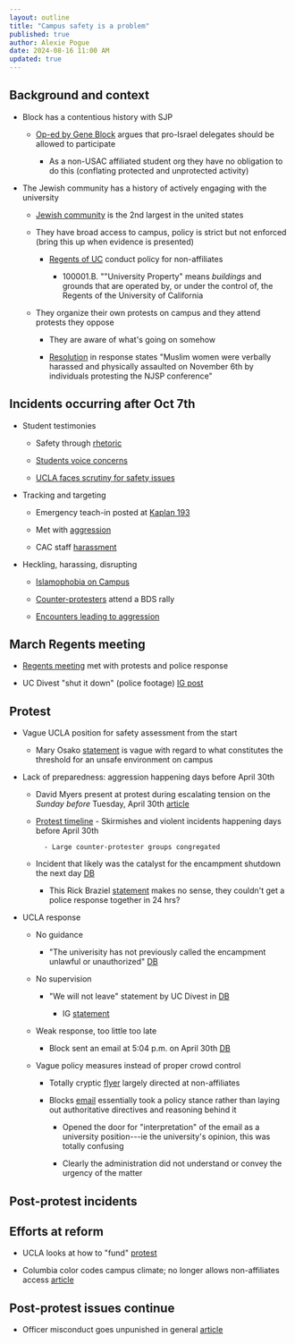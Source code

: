 ```yaml
---
layout: outline
title: "Campus safety is a problem"
published: true
author: Alexie Pogue
date: 2024-08-16 11:00 AM
updated: true
---
```




## Background and context

- Block has a contentious history with SJP

	- [Op-ed by Gene Block](https://dailybruin.com/2018/11/18/national-students-for-justice-in-palestine-conference-goes-on-despite-on-campus-protest) argues that pro-Israel delegates should be allowed to participate 

		- As a non-USAC affiliated student org they have no obligation to do this (conflating protected and unprotected activity)

- The Jewish community has a history of actively engaging with the university 

	- [Jewish community](https://scholarworks.brandeis.edu/esploro/outputs/report/9924131723201921#file-2) is the 2nd largest in the united states 

	- They have broad access to campus, policy is strict but not enforced (bring this up when evidence is presented)

		- [Regents of UC](https://policy.ucop.edu/doc/3000127/NonAffiliateRegs#:~:text=CURFEW.,the%20campus%20or%20University%20location.) conduct policy for non-affiliates 

			- 100001.B. ""University Property" means *buildings* and grounds that are operated by, or under the control of, the Regents of the University of California

	- They organize their own protests on campus and they attend protests they oppose

		- They are aware of what's going on somehow

		- [Resolution](https://static1.squarespace.com/static/6508fc8793db9d26ceab8952/t/65093f0232032a4edc39b4f9/1695104770978/A+Resolution+In+Favor+of+Equalized+Access+to+UCLA+for+Non-Commerical+Speech+Events%3B+Specifically+in+Regards+to+SJP.pdf) in response states "Muslim women were verbally harassed and physically assaulted on November 6th by individuals protesting the NJSP conference"

## Incidents occurring after Oct 7th 

- Student testimonies

	- Safety through [rhetoric](https://www.instagram.com/p/CygsqBTPKsQ/?hl=en&img_index=3) 

	- [Students voice concerns](https://dailybruin.com/2023/11/19/students-voice-worries-over-islamophobia-on-ucla-campus)

	- [UCLA faces scrutiny for safety issues](https://dailybruin.com/2023/12/05/ucla-faces-scrutiny-for-safety-issues-at-protests-for-israel-palestine)

- Tracking and targeting 

	- Emergency teach-in posted at [Kaplan 193](https://www.instagram.com/p/CyMXtjEy11s/?hl=en) 

	- Met with [aggression](https://www.instagram.com/p/CyTYyrwrue7/?hl=en&img_index=1) 

	- CAC staff [harassment](https://www.instagram.com/p/CzXnL2ELkpd/?img_index=1)

- Heckling, harassing, disrupting 

	- [Islamophobia on Campus](https://www.reddit.com/r/ucla/comments/17k6sx8/islamophobes_on_campus/)

	- [Counter-protesters](https://dailybruin.com/2024/02/08/student-organizations-host-rally-demanding-uclas-divestment-from-israel) attend a BDS rally

	- [Encounters leading to aggression](https://www.instagram.com/p/CzXnL2ELkpd/?img_index=1)



## March Regents meeting 

- [Regents meeting](https://dailybruin.com/2024/03/20/protesters-sit-in-at-luskin-conference-center-ahead-of-uc-regents-vote-on-item-j1) met with protests and police response 

- UC Divest "shut it down" (police footage) [IG post](https://www.instagram.com/p/C51p_t2SMCH/?hl=en)






## Protest

- Vague UCLA position for safety assessment from the start

	- Mary Osako [statement](https://newsroom.ucla.edu/ucla-statement-about-encampment-on-campus-april-26) is vague with regard to what constitutes the threshold for an unsafe environment on campus

- Lack of preparedness: aggression happening days before April 30th

	- David Myers present at protest during escalating tension on the *Sunday before* Tuesday, April 30th [article](https://forward.com/opinion/608479/ucla-violence-campus-protests/)

	- [Protest timeline](https://alexiepogue.com/2024/06/20/Why-do-major-protest-related-incidents-keep-happening-at-UCLA/) 
			- Skirmishes and violent incidents happening days before April 30th

			- Large counter-protester groups congregated 

	- Incident that likely was the catalyst for the encampment shutdown the next day [DB](https://dailybruin.com/2024/04/30/ucpd-responds-to-counter-protesters-midnight-attempt-to-breach-encampment)

		- This Rick Braziel [statement](https://dailybruin.com/2024/07/24/ucla-spends-millions-on-pro-palestine-protests-considers-attendants-to-fund-costs) makes no sense, they couldn't get a police response together in 24 hrs?

- UCLA response 

	- No guidance

		- "The univerisity has not previously called the encampment unlawful or unauthorized" [DB](https://dailybruin.com/2024/04/30/block-indicates-potential-consequences-for-protesters-condemns-campus-aggression)

	- No supervision 

		- "We will not leave" statement by UC Divest in [DB](https://dailybruin.com/2024/04/30/block-indicates-potential-consequences-for-protesters-condemns-campus-aggression)

			- IG [statement](https://www.instagram.com/p/C6aTBAhLoOl/?hl=en&img_index=1)

	- Weak response, too little too late

		- Block sent an email at 5:04 p.m. on April 30th [DB](https://dailybruin.com/2024/04/30/block-indicates-potential-consequences-for-protesters-condemns-campus-aggression)


	- Vague policy measures instead of proper crowd control 

		- Totally cryptic [flyer](https://drive.google.com/file/d/1dmqAjbGiet8_PGS5cG632mjvPVt3geq5/view) largely directed at non-affiliates

		- Blocks [email](https://newsroom.ucla.edu/affirming-our-values-in-a-challenging-time) essentially took a policy stance rather than laying out authoritative directives and reasoning behind it

			- Opened the door for "interpretation" of the email as a university position---ie the university's opinion, this was totally confusing 

			- Clearly the administration did not understand or convey the urgency of the matter 



## Post-protest incidents 






## Efforts at reform 

- UCLA looks at how to "fund" [protest](https://dailybruin.com/2024/07/24/ucla-spends-millions-on-pro-palestine-protests-considers-attendants-to-fund-costs)



- Columbia color codes campus climate; no longer allows non-affiliates access [article](https://ny1.com/nyc/all-boroughs/news/2024/08/10/columbia-again-restrict-access-to-campus#:~:text=10%2C%202024-,Columbia%20will%20require%20a%20university%20ID%20to%20access%20campus%20starting,said%20of%20the%20Columbia%20campus)



## Post-protest issues continue

- Officer misconduct goes unpunished in general [article](https://www.nytimes.com/2024/06/27/nyregion/how-the-nypd-quietly-shuts-down-discipline-cases-against-officers.html)